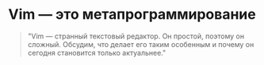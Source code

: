 # Vim — это метапрограммирование

> "Vim — странный текстовый редактор. Он простой,
  поэтому он сложный. Обсудим, что делает его таким особенным и
  почему он сегодня становится только актуальнее."
